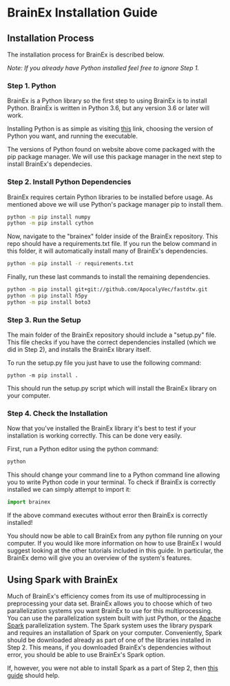 # BrainEx Installation Guide

## Installation Process
The installation process for BrainEx is described below. 

*Note: If you already have Python installed feel free to ignore Step 1.*

### Step 1. Python
BrainEx is a Python library so the first step to using BrainEx is to install Python. BrainEx is written in Python 3.6, but any version 3.6 or later will work. 

Installing Python is as simple as visiting [this](https://www.python.org/downloads/) link, choosing the version of Python you want, and running the executable. 

The versions of Python found on website above come packaged with the pip package manager. We will use this package manager in the next step to install BrainEx's dependecies. 

### Step 2. Install Python Dependencies
BrainEx requires certain Python libraries to be installed before usage. As mentioned above we will use Python's package manager pip to install them. 

```bash
python -m pip install numpy
python -m pip install cython
```

Now, navigate to the "brainex" folder inside of the BrainEx repository. This repo should have a requirements.txt file. If you run the below command in this folder, it will automatically install many of BrainEx's dependencies. 

```bash
python -m pip install -r requirements.txt
```

Finally, run these last commands to install the remaining dependencies. 

```bash
python -m pip install git+git://github.com/ApocalyVec/fastdtw.git
python -m pip install h5py
python -m pip install boto3
```

### Step 3. Run the Setup

The main folder of the BrainEx repository should include a "setup.py" file. This file checks if you have the correct dependencies installed (which we did in Step 2), and installs the BrainEx library itself. 

To run the setup.py file you just have to use the following command:

```
python -m pip install .
```

This should run the setup.py script which will install the BrainEx library on your computer. 

### Step 4. Check the Installation

Now that you've installed the BrainEx library it's best to test if your installation is working correctly. This can be done very easily. 

First, run a Python editor using the python command:

```bash
python
```

This should change your command line to a Python command line allowing you to write Python code in your terminal. To check if BrainEx is correctly installed we can simply attempt to import it:

```python
import brainex
```

If the above command executes without error then BrainEx is correctly installed!

You should now be able to call BrainEx from any python file running on your computer. If you would like more information on how to use BrainEx I would suggest looking at the other tutorials included in this guide. In particular, the BrainEx demo will give you an overview of the system's features. 

## Using Spark with BrainEx

Much of BrainEx's efficiency comes from its use of multiprocessing in preprocessing your data set. BrainEx allows you to choose which of two parallelization systems you want BrainEx to use for this multiprocessing. You can use the parallelization system built with just Python, or the [Apache Spark](https://www.google.com/url?sa=t&rct=j&q=&esrc=s&source=web&cd=&cad=rja&uact=8&ved=2ahUKEwihrsyzqrbvAhVEOs0KHZX9DkQQFjAAegQIBBAD&url=https%3A%2F%2Fspark.apache.org%2F&usg=AOvVaw0PRjizm_RRWFrZz0aW1eey) parallelization system. The Spark system uses the library pyspark and requires an installation of Spark on your computer. Conveniently, Spark should be downloaded already as part of one of the libraries installed in Step 2. This means, if you downloaded BrainEx's dependencies without error, you should be able to use BrainEx's Spark option. 

If, however, you were not able to install Spark as a part of Step 2, then [this guide](https://www.datacamp.com/community/tutorials/installation-of-pyspark) should help.
